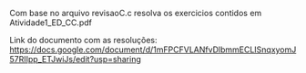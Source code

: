Com base no arquivo revisaoC.c resolva os exercicios contidos em Atividade1_ED_CC.pdf

Link do documento com as resoluções: https://docs.google.com/document/d/1mFPCFVLANfvDlbmmECLISnqxyomJ57RIIpp_ETJwiJs/edit?usp=sharing
